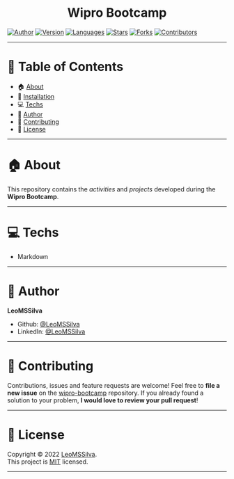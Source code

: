 <h1 align="center">Wipro Bootcamp
	<br/>
</h1>

[![Author](https://img.shields.io/badge/author-LeoMSSilva-blue?style=flat-square)](https://github.com/LeoMSSilva)
[![Version](https://img.shields.io/badge/version-1.0.0-blue.svg?cacheSeconds=2592000)](https://github.com/LeoMSSilva)
[![Languages](https://img.shields.io/github/languages/count/LeoMSSilva/wipro-bootcamp?color=blue&style=flat-square)](#)
[![Stars](https://img.shields.io/github/stars/LeoMSSilva/wipro-bootcamp?color=blue&style=flat-square)](https://github.com/LeoMSSilva/wipro-bootcamp/stargazers)
[![Forks](https://img.shields.io/github/forks/LeoMSSilva/wipro-bootcamp?color=blue&style=flat-square)](https://github.com/LeoMSSilva/wipro-bootcamp/network/members)
[![Contributors](https://img.shields.io/github/contributors/LeoMSSilva/wipro-bootcamp?color=blue&style=flat-square)](https://github.com/LeoMSSilva/wipro-bootcamp/graphs/contributors)

---

# :pushpin: Table of Contents

- :house: [About](#house-about)
- :dart: [Installation](#dart-installation)
- :computer: [Techs](#computer-techs)
- :bust_in_silhouette: [Author](#bust_in_silhouette-author)
- :handshake: [Contributing](#handshake-contributing)
- :scroll: [License](#scroll-license)

---

# :house: About

This repository contains the *activities* and *projects* developed during the **Wipro Bootcamp**.

---

# :computer: Techs

- Markdown

---

# :bust_in_silhouette: Author

**LeoMSSilva**

- Github: [@LeoMSSilva](https://github.com/LeoMSSilva)
- LinkedIn: [@LeoMSSilva](https://linkedin.com/in/LeoMSSilva)

---

# :handshake: Contributing

Contributions, issues and feature requests are welcome! Feel free to **file a new issue** on the [wipro-bootcamp](https://github.com/LeoMSSilva/wipro-bootcamp/issues) repository. If you already found a solution to your problem, **I would love to review your pull request**!

---

# :scroll: License

Copyright :copyright: 2022 [LeoMSSilva](https://github.com/LeoMSSilva).
<br/>
This project is [MIT](https://github.com/LeoMSSilva/wipro-bootcamp/blob/main/LICENSE) licensed.

---
